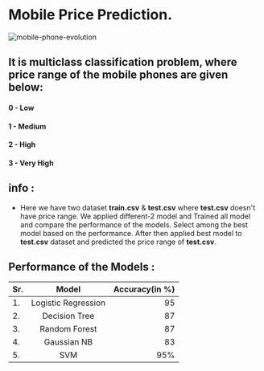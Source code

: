 # Mobile Price Prediction.

![mobile-phone-evolution](https://user-images.githubusercontent.com/29980448/91587197-11109900-e974-11ea-9c58-82afd59e9faa.jpg)





## It is multiclass classification problem, where price range of the mobile phones are given below:
#### 0 - Low
#### 1 - Medium
#### 2 - High
#### 3 - Very High

## info :
- Here we have two dataset __train.csv__ & __test.csv__ where __test.csv__ doesn't have price range. We applied different-2 model and Trained  all model 
and compare the performance of the models. Select among the  best model based on the performance. After then applied best model to __test.csv__ dataset 
and predicted  the price range of __test.csv__.

## Performance of the   Models :

| Sr.           | Model              | Accuracy(in %)  |
| ------------- |:------------------:| ---------:|
| 1.            | Logistic Regression|   95        |
| 2.            | Decision Tree      |   87    |
| 3.            | Random Forest      |    87     |
| 4.            | Gaussian NB        |    83     |
| 5.            |      SVM           |    95%    |
